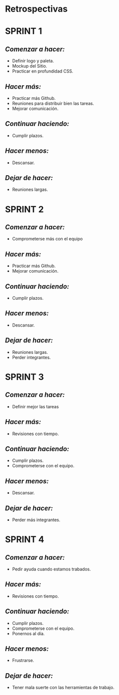 # Retrospectivas

# SPRINT 1 

## *Comenzar a hacer:*
- Definir logo y paleta.
- Mockup del Sitio.
- Practicar en profundidad CSS.
 
## *Hacer más:*
- Practicar más Github.
- Reuniones para distribuir bien las tareas.
- Mejorar comunicación.

## *Continuar haciendo:*
- Cumplir plazos.

## *Hacer menos:*
- Descansar.

## *Dejar de hacer:*
- Reuniones largas.

# SPRINT 2 

## *Comenzar a hacer:*
- Comprometerse más con el equipo
 
## *Hacer más:*
- Practicar más Github.
- Mejorar comunicación.

## *Continuar haciendo:*
- Cumplir plazos.

## *Hacer menos:*
- Descansar.

## *Dejar de hacer:*
- Reuniones largas.
- Perder integrantes.

# SPRINT 3 

## *Comenzar a hacer:*
- Definir mejor las tareas
 
## *Hacer más:*
- Revisiones con tiempo.

## *Continuar haciendo:*
- Cumplir plazos.
- Comprometerse con el equipo.

## *Hacer menos:*
- Descansar.

## *Dejar de hacer:*
- Perder más integrantes.

# SPRINT 4 

## *Comenzar a hacer:*
- Pedir ayuda cuando estamos trabados.
 
## *Hacer más:*
- Revisiones con tiempo.

## *Continuar haciendo:*
- Cumplir plazos.
- Comprometerse con el equipo.
- Ponernos al día.

## *Hacer menos:*
- Frustrarse.

## *Dejar de hacer:*
- Tener mala suerte con las herramientas de trabajo.
